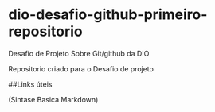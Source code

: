 # dio-desafio-github-primeiro-repositorio
Desafio de Projeto Sobre Git/github da DIO

Repositorio criado para o Desafio de projeto

##Links úteis

(Sintase Basica Markdown)

